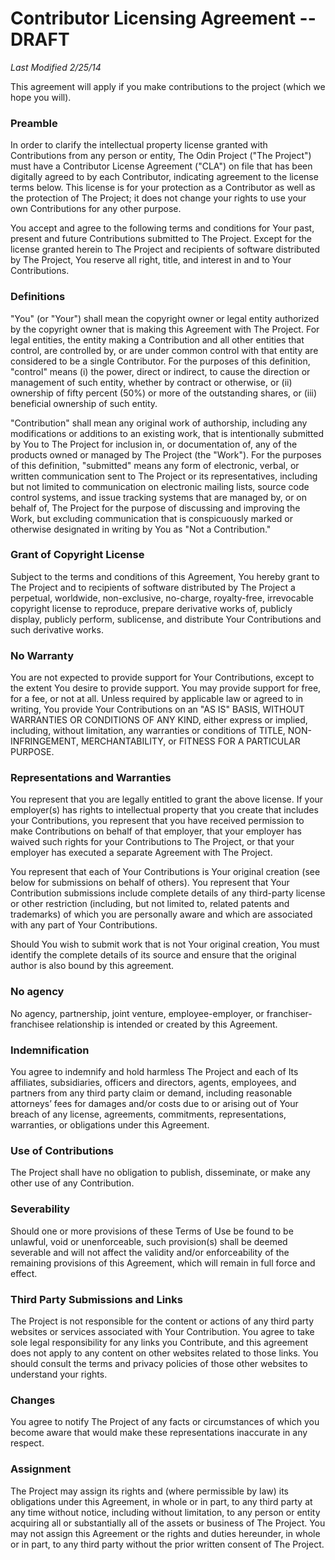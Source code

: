 # Contributor Licensing Agreement -- DRAFT

*Last Modified 2/25/14*

This agreement will apply if you make contributions to the project (which we hope you will).

### Preamble

In order to clarify the intellectual property license granted with Contributions from any person or entity, The Odin Project ("The Project") must have a Contributor License Agreement ("CLA") on file that has been digitally agreed to by each Contributor, indicating agreement to the license terms below. This license is for your protection as a Contributor as well as the protection of The Project; it does not change your rights to use your own Contributions for any other purpose.

You accept and agree to the following terms and conditions for Your past, present and future Contributions submitted to The Project. Except for the license granted herein to The Project and recipients of software distributed by The Project, You reserve all right, title, and interest in and to Your Contributions.

### Definitions

"You" (or "Your") shall mean the copyright owner or legal entity authorized by the copyright owner that is making this Agreement with The Project. For legal entities, the entity making a Contribution and all other entities that control, are controlled by, or are under common control with that entity are considered to be a single Contributor. For the purposes of this definition, "control" means (i) the power, direct or indirect, to cause the direction or management of such entity, whether by contract or otherwise, or (ii) ownership of fifty percent (50%) or more of the outstanding shares, or (iii) beneficial ownership of such entity.

"Contribution" shall mean any original work of authorship, including any modifications or additions to an existing work, that is intentionally submitted by You to The Project for inclusion in, or documentation of, any of the products owned or managed by The Project (the "Work"). For the purposes of this definition, "submitted" means any form of electronic, verbal, or written communication sent to The Project or its representatives, including but not limited to communication on electronic mailing lists, source code control systems, and issue tracking systems that are managed by, or on behalf of, The Project for the purpose of discussing and improving the Work, but excluding communication that is conspicuously marked or otherwise designated in writing by You as "Not a Contribution."

### Grant of Copyright License

Subject to the terms and conditions of this Agreement, You hereby grant to The Project and to recipients of software distributed by The Project a perpetual, worldwide, non-exclusive, no-charge, royalty-free, irrevocable copyright license to reproduce, prepare derivative works of, publicly display, publicly perform, sublicense, and distribute Your Contributions and such derivative works.

### No Warranty

You are not expected to provide support for Your Contributions, except to the extent You desire to provide support. You may provide support for free, for a fee, or not at all. Unless required by applicable law or agreed to in writing, You provide Your Contributions on an "AS IS" BASIS, WITHOUT WARRANTIES OR CONDITIONS OF ANY KIND, either express or implied, including, without limitation, any warranties or conditions of TITLE, NON- INFRINGEMENT, MERCHANTABILITY, or FITNESS FOR A PARTICULAR PURPOSE.

### Representations and Warranties

You represent that you are legally entitled to grant the above license. If your employer(s) has rights to intellectual property that you create that includes your Contributions, you represent that you have received permission to make Contributions on behalf of that employer, that your employer has waived such rights for your Contributions to The Project, or that your employer has executed a separate Agreement with The Project. 

You represent that each of Your Contributions is Your original creation (see below for submissions on behalf of others). You represent that Your Contribution submissions include complete details of any third-party license or other restriction (including, but not limited to, related patents and trademarks) of which you are personally aware and which are associated with any part of Your Contributions.

Should You wish to submit work that is not Your original creation, You must identify the complete details of its source and ensure that the original author is also bound by this agreement.

### No agency

No agency, partnership, joint venture, employee-employer, or franchiser-franchisee relationship is intended or created by this Agreement.

### Indemnification

You agree to indemnify and hold harmless The Project and each of Its affiliates, subsidiaries, officers and directors, agents, employees, and partners from any third party claim or demand, including reasonable attorneys’ fees for damages and/or costs due to or arising out of Your breach of any license, agreements, commitments, representations, warranties, or obligations under this Agreement.

### Use of Contributions

The Project shall have no obligation to publish, disseminate, or make any other use of any Contribution.

### Severability

Should one or more provisions of these Terms of Use be found to be unlawful, void or unenforceable, such provision(s) shall be deemed severable and will not affect the validity and/or enforceability of the remaining provisions of this Agreement, which will remain in full force and effect.

### Third Party Submissions and Links

The Project is not responsible for the content or actions of any third party websites or services associated with Your Contribution.  You agree to take sole legal responsibility for any links you Contribute, and this agreement does not apply to any content on other websites related to those links. You should consult the terms and privacy policies of those other websites to understand your rights.

### Changes

You agree to notify The Project of any facts or circumstances of which you become aware that would make these representations inaccurate in any respect.

### Assignment

The Project may assign its rights and (where permissible by law) its obligations under this Agreement, in whole or in part, to any third party at any time without notice, including without limitation, to any person or entity acquiring all or substantially all of the assets or business of The Project. You may not assign this Agreement or the rights and duties hereunder, in whole or in part, to any third party without the prior written consent of The Project.
